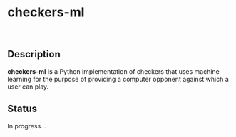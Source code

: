 # **checkers-ml**

<br />

## Description

**checkers-ml** is a Python implementation of checkers that uses machine learning for the purpose
of providing a computer opponent against which a user can play.

## Status

In progress...

